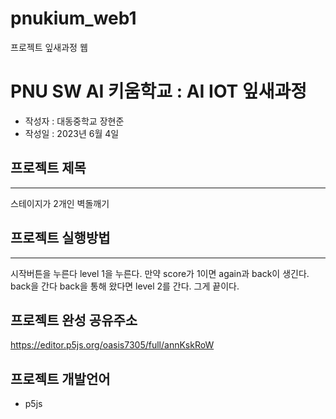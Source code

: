 # pnukium_web1
프로젝트 잎새과정 웹

# PNU SW AI 키움학교 : AI IOT 잎새과정 
+ 작성자 :  대동중학교 장현준
+ 작성일 : 2023년 6월 4일

## 프로젝트 제목
---
스테이지가 2개인 벽돌깨기

## 프로젝트 실행방법
---
시작버튼을 누른다
level 1을 누른다.
만약 score가 1이면 again과 back이 생긴다. back을 간다
back을 통해 왔다면 level 2를 간다.
그게 끝이다.

## 프로젝트 완성 공유주소
https://editor.p5js.org/oasis7305/full/annKskRoW

## 프로젝트 개발언어
+ p5js


